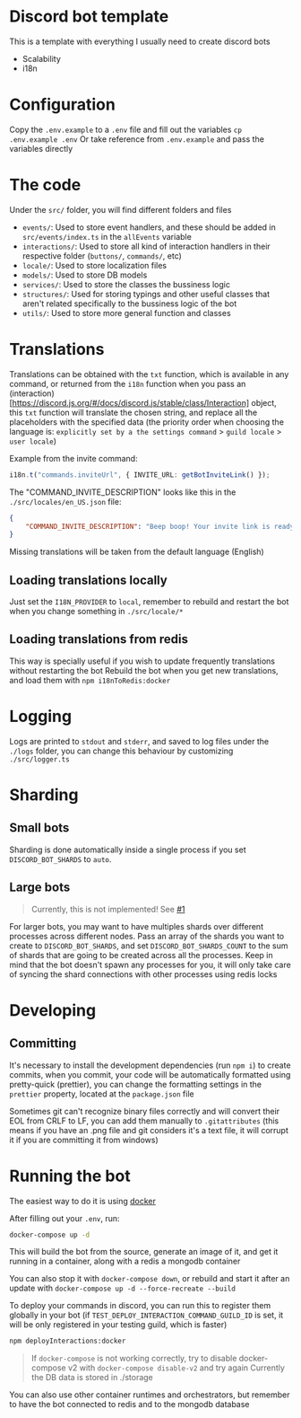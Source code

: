 # Discord bot template

This is a template with everything I usually need to create discord bots

- Scalability
- i18n

# Configuration

Copy the `.env.example` to a `.env` file and fill out the variables
`cp .env.example .env`
Or take reference from `.env.example` and pass the variables directly

# The code

Under the `src/` folder, you will find different folders and files

- `events/`: Used to store event handlers, and these should be added in `src/events/index.ts` in the `allEvents` variable
- `interactions/`: Used to store all kind of interaction handlers in their respective folder (`buttons/`, `commands/`, etc)
- `locale/`: Used to store localization files
- `models/`: Used to store DB models
- `services/`: Used to store the classes the bussiness logic
- `structures/`: Used for storing typings and other useful classes that aren't related specifically to the bussiness logic of the bot
- `utils/`: Used to store more general function and classes

# Translations

Translations can be obtained with the `txt` function, which is available in any command, or returned from the `i18n` function when you pass an (interaction)[https://discord.js.org/#/docs/discord.js/stable/class/Interaction] object, this `txt` function will translate the chosen string, and replace all the placeholders with the specified data (the priority order when choosing the language is: `explicitly set by a the settings command` > `guild locale` > `user locale`)

Example from the invite command:

```ts
i18n.t("commands.inviteUrl", { INVITE_URL: getBotInviteLink() });
```

The "COMMAND_INVITE_DESCRIPTION" looks like this in the `./src/locales/en_US.json` file:

```json
{
	"COMMAND_INVITE_DESCRIPTION": "Beep boop! Your invite link is ready:\n{INVITE_URL}"
}
```

Missing translations will be taken from the default language (English)

## Loading translations locally

Just set the `I18N_PROVIDER` to `local`, remember to rebuild and restart the bot when you change something in `./src/locale/*`

## Loading translations from redis

This way is specially useful if you wish to update frequently translations without restarting the bot
Rebuild the bot when you get new translations, and load them with `npm i18nToRedis:docker`

# Logging

Logs are printed to `stdout` and `stderr`, and saved to log files under the `./logs` folder, you can change this behaviour by customizing `./src/logger.ts`

# Sharding

## Small bots

Sharding is done automatically inside a single process if you set `DISCORD_BOT_SHARDS` to `auto`.

## Large bots

> Currently, this is not implemented! See [#1](https://github.com/eduardozgz/discord-bot-template/issues/1)

For larger bots, you may want to have multiples shards over different processes across different nodes.
Pass an array of the shards you want to create to `DISCORD_BOT_SHARDS`, and set `DISCORD_BOT_SHARDS_COUNT` to the sum of shards that are going to be created across all the processes. Keep in mind that the bot doesn't spawn any processes for you, it will only take care of syncing the shard connections with other processes using redis locks

# Developing

## Committing

It's necessary to install the development dependencies (run `npm i`) to create commits, when you commit, your code will be automatically formatted using pretty-quick (prettier), you can change the formatting settings in the `prettier` property, located at the `package.json` file

Sometimes git can't recognize binary files correctly and will convert their EOL from CRLF to LF, you can add them manually to `.gitattributes` (this means if you have an .png file and git considers it's a text file, it will corrupt it if you are committing it from windows)

# Running the bot

The easiest way to do it is using [docker](https://www.docker.com/get-started)

After filling out your `.env`, run:

```sh
docker-compose up -d
```

This will build the bot from the source, generate an image of it, and get it running in a container, along with a redis a mongodb container

You can also stop it with `docker-compose down`, or rebuild and start it after an update with `docker-compose up -d --force-recreate --build`

To deploy your commands in discord, you can run this to register them globally in your bot (if `TEST_DEPLOY_INTERACTION_COMMAND_GUILD_ID` is set, it will be only registered in your testing guild, which is faster)

```sh
npm deployInteractions:docker
```

> If `docker-compose` is not working correctly, try to disable docker-compose v2 with `docker-compose disable-v2` and try again
> Currently the DB data is stored in ./storage

You can also use other container runtimes and orchestrators, but remember to have the bot connected to redis and to the mongodb database
